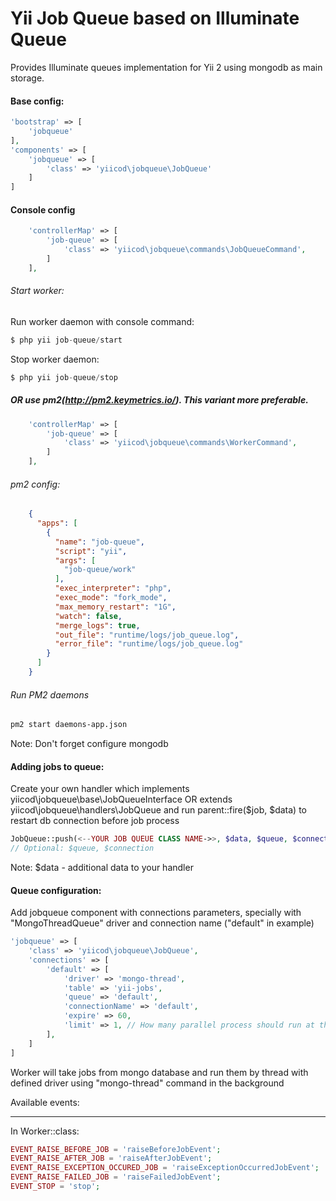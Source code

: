 Yii Job Queue based on Illuminate Queue
=======================================

Provides Illuminate queues implementation for Yii 2 using mongodb as main storage.

#### Base config:

```php
'bootstrap' => [
    'jobqueue'
],
'components' => [
    'jobqueue' => [
        'class' => 'yiicod\jobqueue\JobQueue'
    ]
]
```
#### Console config
```php
    'controllerMap' => [
        'job-queue' => [
            'class' => 'yiicod\jobqueue\commands\JobQueueCommand',
        ]
    ],
```
###### Start worker:

Run worker daemon with console command: 
```php
$ php yii job-queue/start
```

Stop worker daemon:
```php
$ php yii job-queue/stop
```
##### OR use pm2(http://pm2.keymetrics.io/). This variant more preferable.
```php
    'controllerMap' => [
        'job-queue' => [
            'class' => 'yiicod\jobqueue\commands\WorkerCommand',
        ]
    ],
```
###### pm2 config:
```json
    {
      "apps": [
        {
          "name": "job-queue",
          "script": "yii",
          "args": [
            "job-queue/work"
          ],
          "exec_interpreter": "php",
          "exec_mode": "fork_mode",
          "max_memory_restart": "1G",
          "watch": false,
          "merge_logs": true,
          "out_file": "runtime/logs/job_queue.log",
          "error_file": "runtime/logs/job_queue.log"
        }
      ]
    }
```
###### Run PM2 daemons
```bash
pm2 start daemons-app.json
```

Note: Don't forget configure mongodb


#### Adding jobs to queue:

Create your own handler which implements yiicod\jobqueue\base\JobQueueInterface 
OR extends yiicod\jobqueue\handlers\JobQueue 
and run parent::fire($job, $data) to restart db connection before job process

```php
JobQueue::push(<--YOUR JOB QUEUE CLASS NAME->>, $data, $queue, $connection);
// Optional: $queue, $connection
```

Note: $data - additional data to your handler

#### Queue configuration:

Add jobqueue component with connections parameters, specially with "MongoThreadQueue" driver and connection name ("default" in example)
```php
'jobqueue' => [
    'class' => 'yiicod\jobqueue\JobQueue',
    'connections' => [
        'default' => [
            'driver' => 'mongo-thread',
            'table' => 'yii-jobs',
            'queue' => 'default',
            'connectionName' => 'default',
            'expire' => 60,
            'limit' => 1, // How many parallel process should run at the same time            
        ],
    ]
]
```
Worker will take jobs from mongo database and run them by thread with defined driver using "mongo-thread" command in the background

Available events:
_________________

In Worker::class:
```php
EVENT_RAISE_BEFORE_JOB = 'raiseBeforeJobEvent';
EVENT_RAISE_AFTER_JOB = 'raiseAfterJobEvent';
EVENT_RAISE_EXCEPTION_OCCURED_JOB = 'raiseExceptionOccurredJobEvent';
EVENT_RAISE_FAILED_JOB = 'raiseFailedJobEvent';
EVENT_STOP = 'stop';
```
